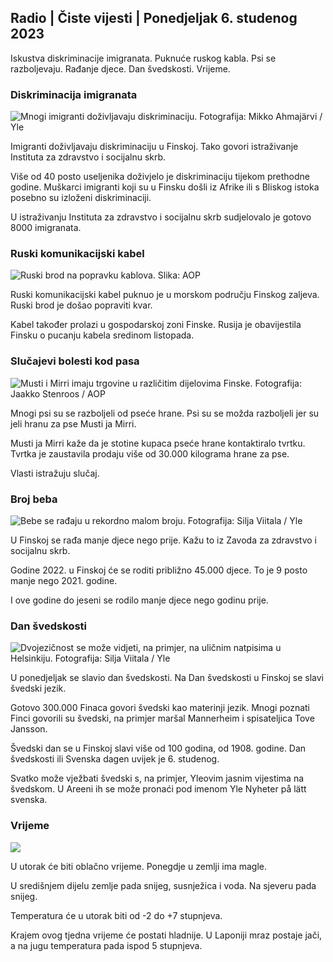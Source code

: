 ## Radio \| Čiste vijesti \| Ponedjeljak 6. studenog 2023

Iskustva diskriminacije imigranata. Puknuće ruskog kabla. Psi se razboljevaju. Rađanje djece. Dan švedskosti. Vrijeme.

### Diskriminacija imigranata

![Mnogi imigranti doživljavaju diskriminaciju. Fotografija: Mikko Ahmajärvi / Yle](https://images.cdn.yle.fi/image/upload/c_crop,h_2485,w_4419,x_0,y_114/ar_1.7777777777777777,c_fill,g_faces,h_675,w_1200/dpr_1.0/q_auto:eco/f_auto/fl_lossy/v1698074800/39-115894164df61298ec3e)

Imigranti doživljavaju diskriminaciju u Finskoj. Tako govori istraživanje Instituta za zdravstvo i socijalnu skrb.

Više od 40 posto useljenika doživjelo je diskriminaciju tijekom prethodne godine. Muškarci imigranti koji su u Finsku došli iz Afrike ili s Bliskog istoka posebno su izloženi diskriminaciji.

U istraživanju Instituta za zdravstvo i socijalnu skrb sudjelovalo je gotovo 8000 imigranata.

### Ruski komunikacijski kabel

![Ruski brod na popravku kablova. Slika: AOP](https://images.cdn.yle.fi/image/upload/c_crop,h_3283,w_5838,x_0,y_380/ar_1.7777777777777777,c_fill,g_faces,h_675,w_1200/dpr_1.0/q_auto:eco/f_auto/fl_lossy/v1699268142/39-11962776548c5acae94c)

Ruski komunikacijski kabel puknuo je u morskom području Finskog zaljeva. Ruski brod je došao popraviti kvar.

Kabel također prolazi u gospodarskoj zoni Finske. Rusija je obavijestila Finsku o pucanju kabela sredinom listopada.

### Slučajevi bolesti kod pasa

![Musti i Mirri imaju trgovine u različitim dijelovima Finske. Fotografija: Jaakko Stenroos / AOP](https://images.cdn.yle.fi/image/upload/c_crop,h_2746,w_4883,x_0,y_452/ar_1.7777777777777777,c_fill,g_faces,h_675,w_1200/dpr_1.0/q_auto:eco/f_auto/fl_lossy/v1699194714/39-11960056547a6fe024cd)

Mnogi psi su se razboljeli od pseće hrane. Psi su se možda razboljeli jer su jeli hranu za pse Musti ja Mirri.

Musti ja Mirri kaže da je stotine kupaca pseće hrane kontaktiralo tvrtku. Tvrtka je zaustavila prodaju više od 30.000 kilograma hrane za pse.

Vlasti istražuju slučaj.

### Broj beba

![Bebe se rađaju u rekordno malom broju. Fotografija: Silja Viitala / Yle](https://images.cdn.yle.fi/image/upload/c_crop,h_2812,w_5000,x_0,y_233/ar_1.7777777777777777,c_fill,g_faces,h_675,w_1200/dpr_1.0/q_auto:eco/f_auto/fl_lossy/v1697805617/39-1189261653274b0907f5)

U Finskoj se rađa manje djece nego prije. Kažu to iz Zavoda za zdravstvo i socijalnu skrb.

Godine 2022. u Finskoj će se roditi približno 45.000 djece. To je 9 posto manje nego 2021. godine.

I ove godine do jeseni se rodilo manje djece nego godinu prije.

### Dan švedskosti

![Dvojezičnost se može vidjeti, na primjer, na uličnim natpisima u Helsinkiju. Fotografija: Silja Viitala / Yle](https://images.cdn.yle.fi/image/upload/c_crop,h_2813,w_5000,x_0,y_0/ar_1.7777777777777777,c_fill,g_faces,h_675,w_1200/dpr_1.0/q_auto:eco/f_auto/fl_lossy/v1615970514/39-7850546051bda715b05)

U ponedjeljak se slavio dan švedskosti. Na Dan švedskosti u Finskoj se slavi švedski jezik.

Gotovo 300.000 Finaca govori švedski kao materinji jezik. Mnogi poznati Finci govorili su švedski, na primjer maršal Mannerheim i spisateljica Tove Jansson.

Švedski dan se u Finskoj slavi više od 100 godina, od 1908. godine. Dan švedskosti ili Svenska dagen uvijek je 6. studenog.

Svatko može vježbati švedski s, na primjer, Yleovim jasnim vijestima na švedskom. U Areeni ih se može pronaći pod imenom Yle Nyheter på lätt svenska.

### Vrijeme

![](https://images.cdn.yle.fi/image/upload/c_crop,h_1080,w_1919,x_0,y_0/ar_1.7777777777777777,c_fill,g_faces,h_675,w_1200/dpr_1.0/q_auto:eco/f_auto/fl_lossy/v1699290254/39-119671665491c7602c1a)

U utorak će biti oblačno vrijeme. Ponegdje u zemlji ima magle.

U središnjem dijelu zemlje pada snijeg, susnježica i voda. Na sjeveru pada snijeg.

Temperatura će u utorak biti od -2 do +7 stupnjeva.

Krajem ovog tjedna vrijeme će postati hladnije. U Laponiji mraz postaje jači, a na jugu temperatura pada ispod 5 stupnjeva.
